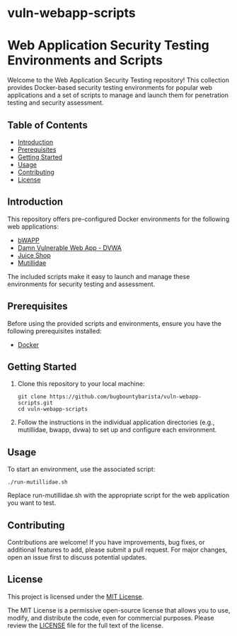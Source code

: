 # vuln-webapp-scripts
# Web Application Security Testing Environments and Scripts

Welcome to the Web Application Security Testing repository! This collection provides Docker-based security testing environments for popular web applications and a set of scripts to manage and launch them for penetration testing and security assessment.

## Table of Contents
- [Introduction](#introduction)
- [Prerequisites](#prerequisites)
- [Getting Started](#getting-started)
- [Usage](#usage)
- [Contributing](#contributing)
- [License](#license)

<a name="introduction"></a>
## Introduction

This repository offers pre-configured Docker environments for the following web applications:
- [bWAPP]()
- [Damn Vulnerable Web App - DVWA]()
- [Juice Shop]()
- [Mutillidae]()

The included scripts make it easy to launch and manage these environments for security testing and assessment.

<a name="prerequisites"></a>
## Prerequisites

Before using the provided scripts and environments, ensure you have the following prerequisites installed:
- [Docker](https://www.docker.com/get-started)

<a name="getting-started"></a>
## Getting Started

1. Clone this repository to your local machine:

   ```
   git clone https://github.com/bugbountybarista/vuln-webapp-scripts.git
   cd vuln-webapp-scripts
   ```

2. Follow the instructions in the individual application directories (e.g., mutillidae, bwapp, dvwa) to set up and configure each environment.

<a name="usage"></a>
## Usage

To start an environment, use the associated script:

```
./run-mutillidae.sh
```

Replace run-mutillidae.sh with the appropriate script for the web application you want to test.

<a name="contributing"></a>
## Contributing

Contributions are welcome! If you have improvements, bug fixes, or additional features to add, please submit a pull request. For major changes, open an issue first to discuss potential updates.

<a name="license"></a>
## License

This project is licensed under the [MIT License](LICENSE).

The MIT License is a permissive open-source license that allows you to use, modify, and distribute the code, even for commercial purposes. Please review the [LICENSE](LICENSE) file for the full text of the license.


